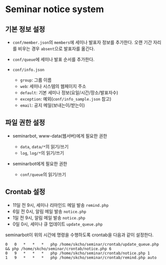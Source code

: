 Seminar notice system
=====================

## 기본 정보 설정

* `conf/member.json`의 `members`에 세미나 발표자 정보를 추가한다.  오랜
기간 자리를 비우는 경우 `absent`으로 발표자를 옮긴다.

* `conf/queue`에 세미나 발표 순서를 추가한다.

* `conf/info.json`
    * `group`: 그룹 이름
    * `web`: 세미나 시스템의 웹페이지 주소
    * `default`: 기본 세미나 정보(요일/시간/장소/발표자수)
    * `exception`: 예외(`conf/info_sample.json` 참고)
    * `email`: 공지 메일(보내는이/받는이)

## 파일 권한 설정

* seminarbot, www-data(웹서버)에게 필요한 권한
    * `data`, `data/*`의 읽기/쓰기
    * `log`, `log/*`의 읽기/쓰기

* seminarbot에게 필요한 권한
    * `conf/queue`의 읽기/쓰기

## Crontab 설정

* 11일 전 9시, 세미나 리마인드 메일 발송 `remind.php`
* 6일 전 0시, 알림 메일 발송 `notice.php`
* 1일 전 9시, 알림 메일 발송 `notice.php`
* 0일 0시, 세미나 큐 업데이트 `update_queue.php`

seminarbot이 위의 시간에 명령을 수행하도록 crontab을 다음과 같이 설정한다.

    0	0	*	*	*	php /home/skcho/seminar/crontab/update_queue.php && php /home/skcho/seminar/crontab/notice.php 6
    0	9	*	*	*	php /home/skcho/seminar/crontab/notice.php 1
    1	9	*	*	*	php /home/skcho/seminar/crontab/remind.php auto
